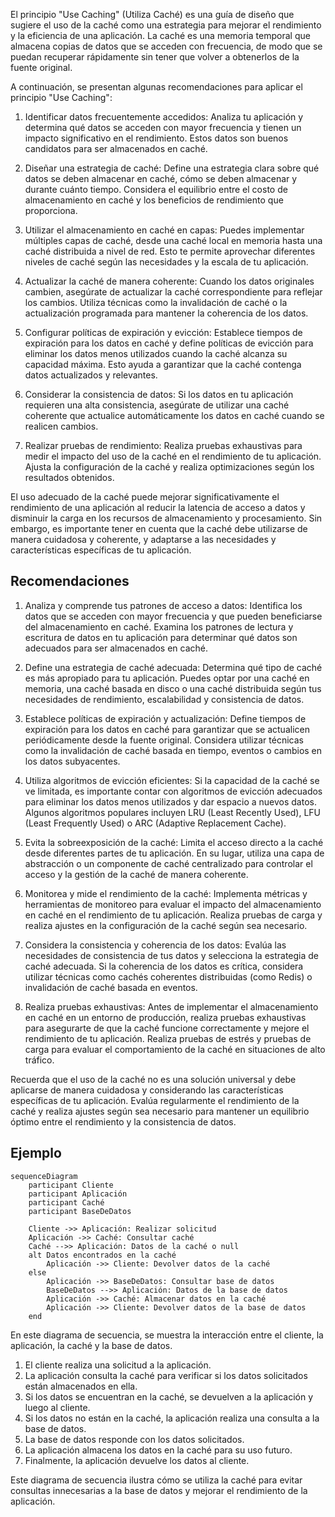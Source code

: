El principio "Use Caching" (Utiliza Caché) es una guía de diseño que sugiere el uso de la caché como una estrategia para mejorar el rendimiento y la eficiencia de una aplicación. La caché es una memoria temporal que almacena copias de datos que se acceden con frecuencia, de modo que se puedan recuperar rápidamente sin tener que volver a obtenerlos de la fuente original.

A continuación, se presentan algunas recomendaciones para aplicar el principio "Use Caching":

1. Identificar datos frecuentemente accedidos: Analiza tu aplicación y determina qué datos se acceden con mayor frecuencia y tienen un impacto significativo en el rendimiento. Estos datos son buenos candidatos para ser almacenados en caché.

2. Diseñar una estrategia de caché: Define una estrategia clara sobre qué datos se deben almacenar en caché, cómo se deben almacenar y durante cuánto tiempo. Considera el equilibrio entre el costo de almacenamiento en caché y los beneficios de rendimiento que proporciona.

3. Utilizar el almacenamiento en caché en capas: Puedes implementar múltiples capas de caché, desde una caché local en memoria hasta una caché distribuida a nivel de red. Esto te permite aprovechar diferentes niveles de caché según las necesidades y la escala de tu aplicación.

4. Actualizar la caché de manera coherente: Cuando los datos originales cambien, asegúrate de actualizar la caché correspondiente para reflejar los cambios. Utiliza técnicas como la invalidación de caché o la actualización programada para mantener la coherencia de los datos.

5. Configurar políticas de expiración y evicción: Establece tiempos de expiración para los datos en caché y define políticas de evicción para eliminar los datos menos utilizados cuando la caché alcanza su capacidad máxima. Esto ayuda a garantizar que la caché contenga datos actualizados y relevantes.

6. Considerar la consistencia de datos: Si los datos en tu aplicación requieren una alta consistencia, asegúrate de utilizar una caché coherente que actualice automáticamente los datos en caché cuando se realicen cambios.

7. Realizar pruebas de rendimiento: Realiza pruebas exhaustivas para medir el impacto del uso de la caché en el rendimiento de tu aplicación. Ajusta la configuración de la caché y realiza optimizaciones según los resultados obtenidos.

El uso adecuado de la caché puede mejorar significativamente el rendimiento de una aplicación al reducir la latencia de acceso a datos y disminuir la carga en los recursos de almacenamiento y procesamiento. Sin embargo, es importante tener en cuenta que la caché debe utilizarse de manera cuidadosa y coherente, y adaptarse a las necesidades y características específicas de tu aplicación.

## Recomendaciones

1. Analiza y comprende tus patrones de acceso a datos: Identifica los datos que se acceden con mayor frecuencia y que pueden beneficiarse del almacenamiento en caché. Examina los patrones de lectura y escritura de datos en tu aplicación para determinar qué datos son adecuados para ser almacenados en caché.

2. Define una estrategia de caché adecuada: Determina qué tipo de caché es más apropiado para tu aplicación. Puedes optar por una caché en memoria, una caché basada en disco o una caché distribuida según tus necesidades de rendimiento, escalabilidad y consistencia de datos.

3. Establece políticas de expiración y actualización: Define tiempos de expiración para los datos en caché para garantizar que se actualicen periódicamente desde la fuente original. Considera utilizar técnicas como la invalidación de caché basada en tiempo, eventos o cambios en los datos subyacentes.

4. Utiliza algoritmos de evicción eficientes: Si la capacidad de la caché se ve limitada, es importante contar con algoritmos de evicción adecuados para eliminar los datos menos utilizados y dar espacio a nuevos datos. Algunos algoritmos populares incluyen LRU (Least Recently Used), LFU (Least Frequently Used) o ARC (Adaptive Replacement Cache).

5. Evita la sobreexposición de la caché: Limita el acceso directo a la caché desde diferentes partes de tu aplicación. En su lugar, utiliza una capa de abstracción o un componente de caché centralizado para controlar el acceso y la gestión de la caché de manera coherente.

6. Monitorea y mide el rendimiento de la caché: Implementa métricas y herramientas de monitoreo para evaluar el impacto del almacenamiento en caché en el rendimiento de tu aplicación. Realiza pruebas de carga y realiza ajustes en la configuración de la caché según sea necesario.

7. Considera la consistencia y coherencia de los datos: Evalúa las necesidades de consistencia de tus datos y selecciona la estrategia de caché adecuada. Si la coherencia de los datos es crítica, considera utilizar técnicas como cachés coherentes distribuidas (como Redis) o invalidación de caché basada en eventos.

8. Realiza pruebas exhaustivas: Antes de implementar el almacenamiento en caché en un entorno de producción, realiza pruebas exhaustivas para asegurarte de que la caché funcione correctamente y mejore el rendimiento de tu aplicación. Realiza pruebas de estrés y pruebas de carga para evaluar el comportamiento de la caché en situaciones de alto tráfico.

Recuerda que el uso de la caché no es una solución universal y debe aplicarse de manera cuidadosa y considerando las características específicas de tu aplicación. Evalúa regularmente el rendimiento de la caché y realiza ajustes según sea necesario para mantener un equilibrio óptimo entre el rendimiento y la consistencia de datos.

## Ejemplo

```mermaid
sequenceDiagram
    participant Cliente
    participant Aplicación
    participant Caché
    participant BaseDeDatos

    Cliente ->> Aplicación: Realizar solicitud
    Aplicación ->> Caché: Consultar caché
    Caché -->> Aplicación: Datos de la caché o null
    alt Datos encontrados en la caché
        Aplicación ->> Cliente: Devolver datos de la caché
    else
        Aplicación ->> BaseDeDatos: Consultar base de datos
        BaseDeDatos -->> Aplicación: Datos de la base de datos
        Aplicación ->> Caché: Almacenar datos en la caché
        Aplicación ->> Cliente: Devolver datos de la base de datos
    end
```

En este diagrama de secuencia, se muestra la interacción entre el cliente, la aplicación, la caché y la base de datos. 

1. El cliente realiza una solicitud a la aplicación.
2. La aplicación consulta la caché para verificar si los datos solicitados están almacenados en ella.
3. Si los datos se encuentran en la caché, se devuelven a la aplicación y luego al cliente.
4. Si los datos no están en la caché, la aplicación realiza una consulta a la base de datos.
5. La base de datos responde con los datos solicitados.
6. La aplicación almacena los datos en la caché para su uso futuro.
7. Finalmente, la aplicación devuelve los datos al cliente.

Este diagrama de secuencia ilustra cómo se utiliza la caché para evitar consultas innecesarias a la base de datos y mejorar el rendimiento de la aplicación.